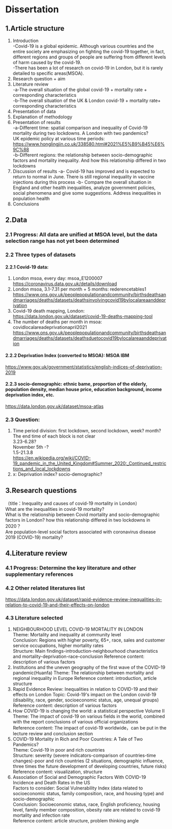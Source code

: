# Dissertation    
## 1.Article structure   
1) Introduction    
-Covid-19 is a global epidemic. Although various countries and the entire society are emphasizing on fighting the covid-19 together, in fact, different regions and groups of people are suffering from different levels of harm caused by the covid-19.  
-There has been a lot of research on covid-19 in London, but it is rarely detailed to specific areas(MSOA).   
2) Research question + aim  
3) Literature review  
-a-The overall situation of the global covid-19 + mortality rate + corresponding characteristics  
-b-The overall situation of the UK & London covid-19 + mortality rate+ corresponding characteristics  
4) Presentation of data  
5) Explanation of methodology  
6) Presentation of results  
-a-Different time: spatial comparison and inequality of Covid-19 mortality during two lockdowns. A London with two pandemics?  
  UK epidemic policy at various time periods: https://www.honglingjin.co.uk/338580.html#2021%E5%B9%B45%E6%9C%88  
-b-Different regions: the relationship between socio-demographic factors and mortality inequality. And how this relationship differed in two lockdowns  
7) Discussion of results
-a- Covid-19 has improved and is expected to return to normal in June. There is still regional inequality in vaccine injections during this process
-b- Compare the overall situation in England and other health inequalities, analyze government policies, social phenomena and give some suggestions. Address inequalities in population health
8) Conclusions
  
## 2.Data  
### 2.1 Progress: All data are unified at MSOA level, but the data selection range has not yet been determined  
### 2.2 Three types of datasets  
#### 2.2.1 Covid-19 data:  
1) London msoa, every day: msoa_E1200007 https://coronavirus.data.gov.uk/details/download  
2) London msoa, 3.1-7.31 per month + 5 months: rederencetables1  
https://www.ons.gov.uk/peoplepopulationandcommunity/birthsdeathsandmarriages/deaths/datasets/deathsinvolvingcovid19bylocalareaanddeprivation  
3) Covid-19 death mapping, London: https://data.london.gov.uk/dataset/covid-19-deaths-mapping-tool  
4) The number of deaths per month in msoa: covidlocalareadeprivationapril2021  
https://www.ons.gov.uk/peoplepopulationandcommunity/birthsdeathsandmarriages/deaths/datasets/deathsduetocovid19bylocalareaanddeprivation 
#### 2.2.2 Deprivation Index (converted to MSOA): MSOA IBM  
https://www.gov.uk/government/statistics/english-indices-of-deprivation-2019  
#### 2.2.3 socio-demographic: ethnic bame, proportion of the elderly, population density, median house price, education background, income deprivation index, etc.  
https://data.london.gov.uk/dataset/msoa-atlas  
### 2.3 Question:  
1) Time period division: first lockdown, second lockdown, week? month?  
The end time of each block is not clear  
3.23-6.28?  
November 5th -?  
1.5-21.3.8  
https://en.wikipedia.org/wiki/COVID-19_pandemic_in_the_United_Kingdom#Summer_2020:_Continued_restrictions_and_local_lockdowns
2) x: Deprivation index? socio-demographic?  

## 3.Research questions  
（title：Inequality and causes of covid-19 mortality in London）  
What are the inequalities in covid-19 mortality?   
What is the relationship between Covid mortality and socio-demographic factors in London? how this relationship differed in two lockdowns in 2020？  
Are population-level social factors associated with coronavirus disease 2019 (COVID-19) mortality?   

## 4.Literature review  
### 4.1 Progress: Determine the key literature and other supplementary references  
### 4.2 Other related literatures list  
https://data.london.gov.uk/dataset/rapid-evidence-review-inequalities-in-relation-to-covid-19-and-their-effects-on-london  
### 4.3 Literature selected  
1) NEIGHBOURHOOD LEVEL COVID-19 MORTALITY IN LONDON  
Theme: Mortality and inequality at community level  
Conclusion: Regions with higher poverty, 65+, race, sales and customer service occupations, higher mortality rates  
Structure: Main findings-introduction-neighbourhood characteristics and mortality-deprivation-race-conclusion
Reference content: description of various factors
2) Institutions and the uneven geography of the first wave of the COVID-19 pandemic(Huanfa)
Theme: The relationship between mortality and regional inequality in Europe
Reference content: introduction, article structure
3) Rapid Evidence Review: Inequalities in relation to COVID-19 and their effects on London
Topic: Covid-19's impact on the London covid-19 (disability, race, gender, socioeconomic status, age, unequal groups)
Reference content: description of various factors
4) How COVID-19 is changing the world: a statistical perspective Volume II  
Theme: The impact of covid-19 on various fields in the world, combined with the report conclusions of various official organizations  
Reference content: The impact of covid-19 worldwide，can be put in the lecture review and conclusion section  
5) COVID-19 Mortality in Rich and Poor Countries: A Tale of Two Pandemics?  
Theme: Covid-19 in poor and rich countries  
Structure: severity (severe indicators-comparison of countries-time changes)-poor and rich countries (2 situations, demographic influence, three times the future development of developing countries, future risks)   
Reference content: visualization, structure    
6) Association of Social and Demographic Factors With COVID-19 Incidence and Death Rates in the US  
Factors to consider: Social Vulnerability Index (data related to socioeconomic status, family composition, race, and housing type) and socio-demographic  
Conclusion: Socioeconomic status, race, English proficiency, housing level, family member composition, obesity rate are related to covid-19 mortality and infection rate  
Reference content: article structure, problem thinking angle  
